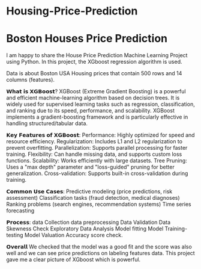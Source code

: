 # Housing-Price-Prediction
# Boston Houses Price Prediction
I am happy to share the House Price Prediction Machine Learning Project using Python. In this project, the XGboost regression algorithm is used.

Data is about Boston USA Housing prices that contain 500 rows and 14 columns (features). 

𝗪𝗵𝗮𝘁 𝗶𝘀 𝗫𝗚𝗕𝗼𝗼𝘀𝘁?
XGBoost (Extreme Gradient Boosting) is a powerful and efficient machine-learning algorithm based on decision trees. It is widely used for supervised learning tasks such as regression, classification, and ranking due to its speed, performance, and scalability. XGBoost implements a gradient-boosting framework and is particularly effective in handling structured/tabular data.

𝗞𝗲𝘆 𝗙𝗲𝗮𝘁𝘂𝗿𝗲𝘀 𝗼𝗳 𝗫𝗚𝗕𝗼𝗼𝘀𝘁:
Performance: Highly optimized for speed and resource efficiency.
Regularization: Includes L1 and L2 regularization to prevent overfitting.
Parallelization: Supports parallel processing for faster training.
Flexibility: Can handle missing data, and supports custom loss functions.
Scalability: Works efficiently with large datasets.
Tree Pruning: Uses a "max depth" parameter and "loss-guided" pruning for better generalization.
Cross-validation: Supports built-in cross-validation during training.

𝗖𝗼𝗺𝗺𝗼𝗻 𝗨𝘀𝗲 𝗖𝗮𝘀𝗲𝘀:
Predictive modeling (price predictions, risk assessment)
Classification tasks (fraud detection, medical diagnoses)
Ranking problems (search engines, recommendation systems)
Time series forecasting

𝗣𝗿𝗼𝗰𝗲𝘀𝘀:
data Collection
data preprocessing
Data Validation
Data Skewness Check
Exploratory Data Analysis
Model fitting
Model Training-testing
Model Valuation
Accuracy score check.


𝗢𝘃𝗲𝗿𝗮𝗹𝗹 We checked that the model was a good fit and the score was also well and we can see price predictions on labeling features data. This project gave me a clear picture of XGboost which is powerful.

